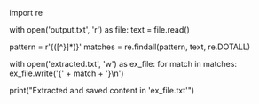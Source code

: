 import re

with open('output.txt', 'r') as file:
    text = file.read()

pattern = r'\{([^}]*)\}'
matches = re.findall(pattern, text, re.DOTALL)

with open('extracted.txt', 'w') as ex_file:
    for match in matches:
        ex_file.write('{' + match + '}\n')

print("Extracted and saved content in 'ex_file.txt'")
